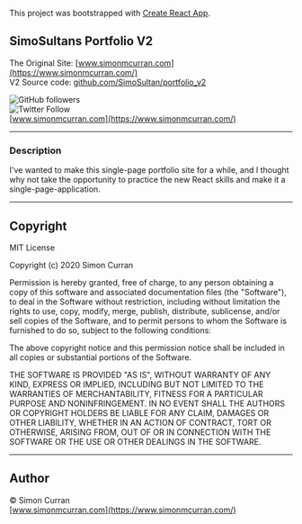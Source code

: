 This project was bootstrapped with [Create React App](https://github.com/facebook/create-react-app).

## SimoSultans Portfolio V2

The Original Site: [www.simonmcurran.com](https://www.simonmcurran.com/)  
V2 Source code: [github.com/SimoSultan/portfolio_v2](https://github.com/SimoSultan/portfolio_v2)  

![GitHub followers](https://img.shields.io/github/followers/SimoSultan?style=social)  
![Twitter Follow](https://img.shields.io/twitter/follow/simo_sultan?style=social)  
[www.simonmcurran.com](https://www.simonmcurran.com/)  



---



### Description

I've wanted to make this single-page portfolio site for a while, and I thought why not take the opportunity to practice the new React skills and make it
a single-page-application.


---


## Copyright

MIT License

Copyright (c) 2020 Simon Curran

Permission is hereby granted, free of charge, to any person obtaining a copy
of this software and associated documentation files (the "Software"), to deal
in the Software without restriction, including without limitation the rights
to use, copy, modify, merge, publish, distribute, sublicense, and/or sell
copies of the Software, and to permit persons to whom the Software is
furnished to do so, subject to the following conditions:

The above copyright notice and this permission notice shall be included in all
copies or substantial portions of the Software.

THE SOFTWARE IS PROVIDED "AS IS", WITHOUT WARRANTY OF ANY KIND, EXPRESS OR
IMPLIED, INCLUDING BUT NOT LIMITED TO THE WARRANTIES OF MERCHANTABILITY,
FITNESS FOR A PARTICULAR PURPOSE AND NONINFRINGEMENT. IN NO EVENT SHALL THE
AUTHORS OR COPYRIGHT HOLDERS BE LIABLE FOR ANY CLAIM, DAMAGES OR OTHER
LIABILITY, WHETHER IN AN ACTION OF CONTRACT, TORT OR OTHERWISE, ARISING FROM,
OUT OF OR IN CONNECTION WITH THE SOFTWARE OR THE USE OR OTHER DEALINGS IN THE
SOFTWARE.


---

## Author
© Simon Curran  
[www.simonmcurran.com](https://www.simonmcurran.com/)  